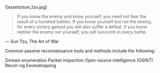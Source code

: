 
![assets/sun_tzu.jpg]

> If you know the enemy and know yourself, you need not fear the result of a hundred battles. If you know yourself but not the enemy, for every victory gained you will also suffer a defeat. If you know neither the enemy nor yourself, you will succumb in every battle.

― Sun Tzu, The Art of War


Common passive reconnaissance tools and methods include the following:

Domain enumeration
Packet inspection
Open-source intelligence (OSINT)
Recon-ng
Eavesdropping
